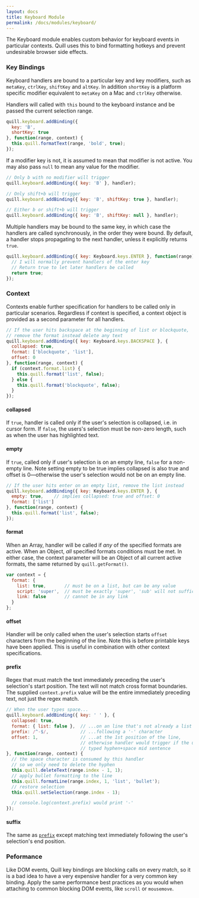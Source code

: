```yaml
---
layout: docs
title: Keyboard Module
permalink: /docs/modules/keyboard/
---
```


The Keyboard module enables custom behavior for keyboard events in particular contexts. Quill uses this to bind formatting hotkeys and prevent undesirable browser side effects.


### Key Bindings

Keyboard handlers are bound to a particular key and key modifiers, such as `metaKey`, `ctrlKey`, `shiftKey` and `altKey`. In addition `shortKey` is a platform specific modifier equivalent to `metaKey` on a Mac and `ctrlKey` otherwise.

Handlers will called with `this` bound to the keyboard instance and be passed the current selection range.

```js
quill.keyboard.addBinding({
  key: 'B',
  shortKey: true
}, function(range, context) {
  this.quill.formatText(range, 'bold', true);
});
```

If a modifier key is not, it is assumed to mean that modifier is not active. You may also pass `null` to mean any value for the modifier.

```js
// Only b with no modifier will trigger
quill.keyboard.addBinding({ key: 'B' }, handler);

// Only shift+b will trigger
quill.keyboard.addBinding({ key: 'B', shiftKey: true }, handler);

// Either b or shift+b will trigger
quill.keyboard.addBinding({ key: 'B', shiftKey: null }, handler);

```

Multiple handlers may be bound to the same key, in which case the handlers are called synchronously, in the order they were bound. By default, a handler stops propagating to the next handler, unless it explicitly returns `true`.

```js
quill.keyboard.addBinding({ key: Keyboard.keys.ENTER }, function(range) {
  // I will normally prevent handlers of the enter key
  // Return true to let later handlers be called
  return true;
});
```


### Context

Contexts enable further specification for handlers to be called only in particular scenarios. Regardless if context is specified, a context object is provided as a second parameter for all handlers.

```js
// If the user hits backspace at the beginning of list or blockquote,
// remove the format instead delete any text
quill.keyboard.addBinding({ key: Keyboard.keys.BACKSPACE }, {
  collapsed: true,
  format: ['blockquote', 'list'],
  offset: 0
}, function(range, context) {
  if (context.format.list) {
    this.quill.format('list', false);
  } else {
    this.quill.format('blockquote', false);
  }
});
```

#### collapsed

If `true`, handler is called only if the user's selection is collapsed, i.e. in cursor form. If `false`, the users's selection must be non-zero length, such as when the user has highlighted text.


#### empty

If `true`, called only if user's selection is on an empty line, `false` for a non-empty line. Note setting empty to be true implies collapsed is also true and offset is 0&mdash;otherwise the user's selection would not be on an empty line.

```js
// If the user hits enter on an empty list, remove the list instead
quill.keyboard.addBinding({ key: Keyboard.keys.ENTER }, {
  empty: true,    // implies collapsed: true and offset: 0
  format: ['list']
}, function(range, context) {
  this.quill.format('list', false);
});
```


#### format

When an Array, handler will be called if *any* of the specified formats are active. When an Object, *all* specified formats conditions must be met. In either case, the context parameter will be an Object of all current active formats, the same returned by `quill.getFormat()`.

```js
var context = {
  format: {
    list: true,       // must be on a list, but can be any value
    script: 'super',  // must be exactly 'super', 'sub' will not suffice
    link: false       // cannot be in any link
  }
};
```


#### offset

Handler will be only called when the user's selection starts `offset` characters from the beginning of the line. Note this is before printable keys have been applied. This is useful in combination with other context specifications.


#### prefix

Regex that must match the text immediately preceding the user's selection's start position. The text will not match cross format boundaries. The supplied `context.prefix` value will be the entire immediately preceding text, not just the regex match.

```js
// When the user types space...
quill.keyboard.addBinding({ key: ' ' }, {
  collapsed: true,
  format: { list: false },  // ...on an line that's not already a list
  prefix: /^-$/,            // ...following a '-' character
  offset: 1,                // ...at the 1st position of the line,
                            // otherwise handler would trigger if the user
                            // typed hyphen+space mid sentence
}, function(range, context) {
  // the space character is consumed by this handler
  // so we only need to delete the hyphen
  this.quill.deleteText(range.index - 1, 1);
  // apply bullet formatting to the line
  this.quill.formatLine(range.index, 1, 'list', 'bullet');
  // restore selection
  this.quill.setSelection(range.index - 1);

  // console.log(context.prefix) would print '-'
});
```


#### suffix

The same as [`prefix`](#prefix) except matching text immediately following the user's selection's end position.


### Peformance

Like DOM events, Quill key bindings are blocking calls on every match, so it is a bad idea to have a very expensive handler for a very common key binding. Apply the same performance best practices as you would when attaching to common blocking DOM events, like `scroll` or `mousemove`.
